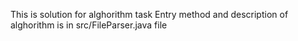 This is solution for alghorithm task
Entry method and description of alghorithm is in src/FileParser.java file
